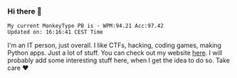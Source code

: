 ### Hi there 👋
<!-- PB START -->
```
My current MonkeyType PB is - WPM:94.21 Acc:97.42
Updated on: 16:16:41 CEST Time
```
<!-- PB END -->
I'm an IT person, just overall. I like CTFs, hacking, coding games, making Python apps. Just a lot of stuff.
You can check out my website [here](https://skill3472.github.io/).
I will probably add some interesting stuff here, when I get the idea to do so. Take care ❤️
